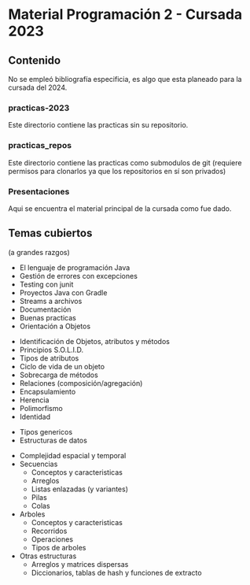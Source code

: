 # Material Programación 2 - Cursada 2023

## Contenido
No se empleó bibliografía especificia, es algo que esta planeado para la cursada del 2024.

### practicas-2023
Este directorio contiene las practicas sin su repositorio.

### practicas_repos
Este directorio contiene las practicas como submodulos de git (requiere permisos para clonarlos ya que los repositorios en sí son privados)

### Presentaciones
Aqui se encuentra el material principal de la cursada como fue dado.

## Temas cubiertos
(a grandes razgos)

* El lenguaje de programación Java
* Gestión de errores con excepciones
* Testing con junit
* Proyectos Java con Gradle
* Streams a archivos
* Documentación
* Buenas practicas
* Orientación a Objetos
 - Identificación de Objetos, atributos y métodos
 - Principios S.O.L.I.D.
 - Tipos de atributos
 - Ciclo de vida de un objeto
 - Sobrecarga de métodos
 - Relaciones (composición/agregación)
 - Encapsulamiento
 - Herencia
 - Polimorfismo
 - Identidad
* Tipos genericos
* Estructuras de datos
 - Complejidad espacial y temporal
 - Secuencias
   * Conceptos y caracteristicas
   * Arreglos
   * Listas enlazadas (y variantes)
   * Pilas
   * Colas
 - Arboles
   * Conceptos y caracteristicas
   * Recorridos
   * Operaciones
   * Tipos de arboles
 - Otras estructuras
   * Arreglos y matrices dispersas
   * Diccionarios, tablas de hash y funciones de extracto
 
 

